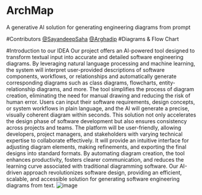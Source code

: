 # ArchMap
A generative AI solution for generating engineering diagrams from prompt

#Contributors
[@SayandeepSaha](https://github.com/EveningLantern)
[@Arghadip](https://github.com/ARGHADIPDALUI)
#Diagrams & Flow Chart

#Introduction to our IDEA
Our project offers an AI-powered tool designed to transform textual input into accurate and detailed software engineering diagrams. By leveraging natural language processing and machine learning, the system will interpret user-provided descriptions of software components, workflows, or relationships and automatically generate corresponding diagrams such as class diagrams, flowcharts, entity-relationship diagrams, and more.
The tool simplifies the process of diagram creation, eliminating the need for manual drawing and reducing the risk of human error. Users can input their software requirements, design concepts, or system workflows in plain language, and the AI will generate a precise, visually coherent diagram within seconds. This solution not only accelerates the design phase of software development but also ensures consistency across projects and teams.
The platform will be user-friendly, allowing developers, project managers, and stakeholders with varying technical expertise to collaborate effectively. It will provide an intuitive interface for adjusting diagram elements, making refinements, and exporting the final designs into standard formats. By automating diagram creation, the tool enhances productivity, fosters clearer communication, and reduces the learning curve associated with traditional diagramming software.
Our AI-driven approach revolutionizes software design, providing an efficient, scalable, and accessible solution for generating software engineering diagrams from text.
![image](https://github.com/user-attachments/assets/1e04e53d-c3e2-4473-802d-03adbebf62d7)
